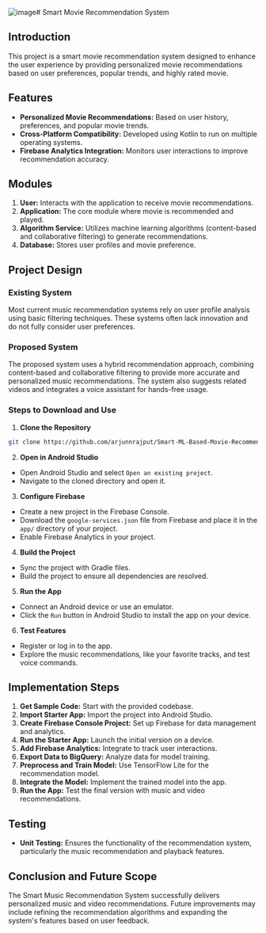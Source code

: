 ![image](https://github.com/user-attachments/assets/d6e4e210-797b-4d90-8eb3-4e3970db586d)# Smart Movie Recommendation System

## Introduction

This project is a smart movie recommendation system designed to enhance the user experience by providing personalized movie recommendations based on user preferences, popular trends, and highly rated movie.

## Features

- **Personalized Movie Recommendations:** Based on user history, preferences, and popular movie trends.
- **Cross-Platform Compatibility:** Developed using Kotlin to run on multiple operating systems.
- **Firebase Analytics Integration:** Monitors user interactions to improve recommendation accuracy.

## Modules

1. **User:** Interacts with the application to receive movie recommendations.
2. **Application:** The core module where movie is recommended and played.
3. **Algorithm Service:** Utilizes machine learning algorithms (content-based and collaborative filtering) to generate recommendations.
4. **Database:** Stores user profiles and movie preference.

## Project Design

### Existing System
Most current music recommendation systems rely on user profile analysis using basic filtering techniques. These systems often lack innovation and do not fully consider user preferences.

### Proposed System
The proposed system uses a hybrid recommendation approach, combining content-based and collaborative filtering to provide more accurate and personalized music recommendations. The system also suggests related videos and integrates a voice assistant for hands-free usage.

### Steps to Download and Use

1. **Clone the Repository**
```bash
git clone https://github.com/arjunnrajput/Smart-ML-Based-Movie-Recommendation-System/ml
```
2. **Open in Android Studio**
- Open Android Studio and select `Open an existing project`.
- Navigate to the cloned directory and open it.

3. **Configure Firebase**
- Create a new project in the Firebase Console.
- Download the `google-services.json` file from Firebase and place it in the `app/` directory of your project.
- Enable Firebase Analytics in your project.

4. **Build the Project**
- Sync the project with Gradle files.
- Build the project to ensure all dependencies are resolved.

5. **Run the App**
- Connect an Android device or use an emulator.
- Click the `Run` button in Android Studio to install the app on your device.

6. **Test Features**
- Register or log in to the app.
- Explore the music recommendations, like your favorite tracks, and test voice commands.

## Implementation Steps

1. **Get Sample Code:** Start with the provided codebase.
2. **Import Starter App:** Import the project into Android Studio.
3. **Create Firebase Console Project:** Set up Firebase for data management and analytics.
4. **Run the Starter App:** Launch the initial version on a device.
5. **Add Firebase Analytics:** Integrate to track user interactions.
6. **Export Data to BigQuery:** Analyze data for model training.
7. **Preprocess and Train Model:** Use TensorFlow Lite for the recommendation model.
8. **Integrate the Model:** Implement the trained model into the app.
9. **Run the App:** Test the final version with music and video recommendations.

## Testing

- **Unit Testing:** Ensures the functionality of the recommendation system, particularly the music recommendation and playback features.


## Conclusion and Future Scope

The Smart Music Recommendation System successfully delivers personalized music and video recommendations. Future improvements may include refining the recommendation algorithms and expanding the system's features based on user feedback.
